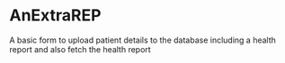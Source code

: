 # AnExtraREP
A basic form to upload patient details to the database including a health report and also fetch the health report 
